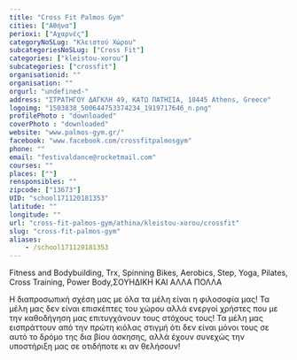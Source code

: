 ```yaml
---
title: "Cross Fit Palmos Gym"
cities: ["Αθήνα"]
perioxi: ["Αχαρνές"]
categoryNoSLug: "Κλειστού Χώρου"
subcategoriesNoSLug: ["Cross Fit"]
categories: ["kleistou-xorou"]
subcategories: ["crossfit"]
organisationid: ""
organisation: ""
orgurl: "undefined-"
address: "ΣΤΡΑΤΗΓΟΥ ΔΑΓΚΛΗ 49, ΚΑΤΩ ΠΑΤΗΣΙΑ, 10445 Athens, Greece"
logoimg: "1503838_500644753374234_1919717646_n.png"
profilePhoto : "downloaded"
coverPhoto : "downloaded"
website: "www.palmos-gym.gr/"
facebook: "www.facebook.com/crossfitpalmosgym"
phone: ""
email: "festivaldance@rocketmail.com"
courses: ""
places: [""]
rensponsibles: ""
zipcode: ["13673"]
UID: "school171120181353"
latitude: ""
longitude: ""
url: "cross-fit-palmos-gym/athina/kleistou-xorou/crossfit"
slug: "cross-fit-palmos-gym"
aliases:
    - /school171120181353
---
```



Fitness and Bodybuilding, Trx, Spinning Bikes, Aerobics, Step, Yoga, Pilates, Cross Training, Power Body,ΣΟΥΗΔΙΚΗ ΚΑΙ ΑΛΛΑ ΠΟΛΛΑ

Η διαπροσωπική σχέση μας με όλα τα μέλη είναι η φιλοσοφία μας! Τα μέλη μας δεν είναι επισκέπτες του χώρου αλλά ενεργοί χρήστες που με την καθοδήγηση μας επιτυγχάνουν τους στόχους τους! Τα μέλη μας εισπράττουν από την πρώτη κιόλας στιγμή ότι δεν είναι μόνοι τους σε αυτό το δρόμο της δια βίου άσκησης, αλλά έχουν συνεχώς την υποστήριξη μας σε οτιδήποτε κι αν θελήσουν!